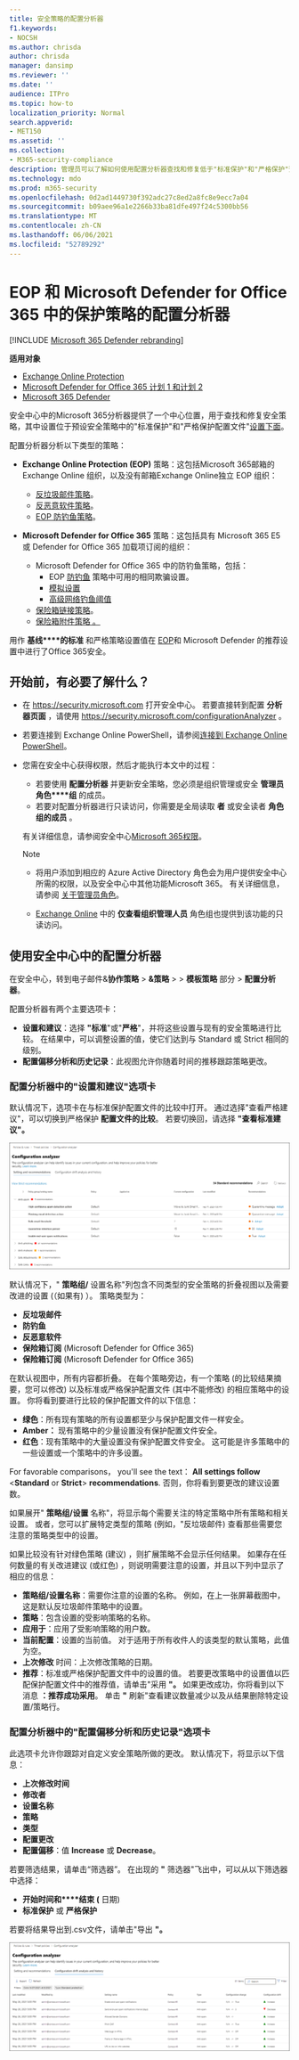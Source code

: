 ```yaml
---
title: 安全策略的配置分析器
f1.keywords:
- NOCSH
ms.author: chrisda
author: chrisda
manager: dansimp
ms.reviewer: ''
ms.date: ''
audience: ITPro
ms.topic: how-to
localization_priority: Normal
search.appverid:
- MET150
ms.assetid: ''
ms.collection:
- M365-security-compliance
description: 管理员可以了解如何使用配置分析器查找和修复低于"标准保护"和"严格保护"预设安全策略的安全策略。
ms.technology: mdo
ms.prod: m365-security
ms.openlocfilehash: 0d2ad1449730f392adc27c8ed2a8fc8e9ecc7a04
ms.sourcegitcommit: b09aee96a1e2266b33ba81dfe497f24c5300bb56
ms.translationtype: MT
ms.contentlocale: zh-CN
ms.lasthandoff: 06/06/2021
ms.locfileid: "52789292"
---
```

# <a name="configuration-analyzer-for-protection-policies-in-eop-and-microsoft-defender-for-office-365"></a>EOP 和 Microsoft Defender for Office 365 中的保护策略的配置分析器

[!INCLUDE [Microsoft 365 Defender rebranding](../includes/microsoft-defender-for-office.md)]

**适用对象**
- [Exchange Online Protection](exchange-online-protection-overview.md)
- [Microsoft Defender for Office 365 计划 1 和计划 2](defender-for-office-365.md)
- [Microsoft 365 Defender](../defender/microsoft-365-defender.md)

安全中心中的Microsoft 365分析器提供了一个中心位置，用于查找和修复安全策略，其中设置位于预设安全策略中的"标准保护"和"严格保护配置文件"[设置下面](preset-security-policies.md)。

配置分析器分析以下类型的策略：

- **Exchange Online Protection (EOP)** 策略：这包括Microsoft 365邮箱的 Exchange Online 组织，以及没有邮箱Exchange Online独立 EOP 组织：

  - [反垃圾邮件策略](configure-your-spam-filter-policies.md)。
  - [反恶意软件策略](configure-anti-malware-policies.md)。
  - [EOP 防钓鱼策略](set-up-anti-phishing-policies.md#spoof-settings)。

- **Microsoft Defender for Office 365** 策略：这包括具有 Microsoft 365 E5 或 Defender for Office 365 加载项订阅的组织：

  - Microsoft Defender for Office 365 中的防钓鱼策略，包括：
    - EOP [防钓鱼](set-up-anti-phishing-policies.md#spoof-settings) 策略中可用的相同欺骗设置。
    - [模拟设置](set-up-anti-phishing-policies.md#impersonation-settings-in-anti-phishing-policies-in-microsoft-defender-for-office-365)
    - [高级网络钓鱼阈值](set-up-anti-phishing-policies.md#advanced-phishing-thresholds-in-anti-phishing-policies-in-microsoft-defender-for-office-365)
  - [保险箱链接策略](set-up-safe-links-policies.md)。
  - [保险箱附件策略 。](set-up-safe-attachments-policies.md)

用作 **基线****的标准** 和严格策略设置值在 [EOP](recommended-settings-for-eop-and-office365.md)和 Microsoft Defender 的推荐设置中进行了Office 365安全。

## <a name="what-do-you-need-to-know-before-you-begin"></a>开始前，有必要了解什么？

- 在 <https://security.microsoft.com> 打开安全中心。 若要直接转到配置 **分析器页面** ，请使用 <https://security.microsoft.com/configurationAnalyzer> 。

- 若要连接到 Exchange Online PowerShell，请参阅[连接到 Exchange Online PowerShell](/powershell/exchange/connect-to-exchange-online-powershell)。

- 您需在安全中心获得权限，然后才能执行本文中的过程：
  - 若要使用 **配置分析器** 并更新安全策略，您必须是组织管理或安全 **管理员角色****组** 的成员。
  - 若要对配置分析器进行只读访问，你需要是全局读取 **者** 或安全读者 **角色组的成员** 。

  有关详细信息，请参阅安全中心[Microsoft 365权限](permissions-microsoft-365-security-center.md)。

  > [!NOTE]
  >  
  > - 将用户添加到相应的 Azure Active Directory 角色会为用户提供安全中心所需的权限，以及安全中心中其他功能Microsoft 365。 有关详细信息，请参阅 [关于管理员角色](../../admin/add-users/about-admin-roles.md)。
  >
  > - [Exchange Online](/Exchange/permissions-exo/permissions-exo#role-groups) 中的 **仅查看组织管理人员** 角色组也提供到该功能的只读访问。

## <a name="use-the-configuration-analyzer-in-the-security-center"></a>使用安全中心中的配置分析器

在安全中心，转到电子邮件&**协作策略** \> **&策略** \>  \> **模板策略** 部分 \> **配置分析器**。

配置分析器有两个主要选项卡：

- **设置和建议**：选择 **"标准**"或"**严格**"，并将这些设置与现有的安全策略进行比较。 在结果中，可以调整设置的值，使它们达到与 Standard 或 Strict 相同的级别。
- **配置偏移分析和历史记录**：此视图允许你随着时间的推移跟踪策略更改。

### <a name="setting-and-recommendations-tab-in-the-configuration-analyzer"></a>配置分析器中的"设置和建议"选项卡

默认情况下，选项卡在与标准保护配置文件的比较中打开。 通过选择"查看严格建议"，可以切换到严格保护 **配置文件的比较**。 若要切换回，请选择 **"查看标准建议"。**

![设置分析器中的"配置和建议"视图](../../media/configuration-analyzer-settings-and-recommendations-view.png)

默认情况下，" **策略组/** 设置名称"列包含不同类型的安全策略的折叠视图以及需要改进的设置 (（如果有) ）。 策略类型为：

- **反垃圾邮件**
- **防钓鱼**
- **反恶意软件**
- **保险箱订阅** (Microsoft Defender for Office 365) 
- **保险箱订阅** (Microsoft Defender for Office 365) 

在默认视图中，所有内容都折叠。 在每个策略旁边，有一个策略 (的比较结果摘要，您可以修改) 以及标准或严格保护配置文件 (其中不能修改) 的相应策略中的设置。 你将看到要进行比较的保护配置文件的以下信息：

- **绿色**：所有现有策略的所有设置都至少与保护配置文件一样安全。
- **Amber：** 现有策略中的少量设置没有保护配置文件安全。
- **红色**：现有策略中的大量设置没有保护配置文件安全。 这可能是许多策略中的一些设置或一个策略中的许多设置。

For favorable comparisons， you'll see the text： **All settings follow** \<**Standard** or **Strict**\> **recommendations**. 否则，你将看到要更改的建议设置数。

如果展开" **策略组/设置** 名称"，将显示每个需要关注的特定策略中所有策略和相关设置。 或者，您可以扩展特定类型的策略 (例如，"反垃圾邮件) 查看那些需要您注意的策略类型中的设置。

如果比较没有针对绿色策略 (建议) ，则扩展策略不会显示任何结果。 如果存在任何数量的有关改进建议 (或红色) ，则说明需要注意的设置，并且以下列中显示了相应的信息：

- **策略组/设置名称**：需要你注意的设置的名称。 例如，在上一张屏幕截图中，这是默认反垃圾邮件策略中的设置。
- **策略**：包含设置的受影响策略的名称。
- **应用于**：应用了受影响策略的用户数。
- **当前配置**：设置的当前值。 对于适用于所有收件人的该类型的默认策略，此值为空。
- **上次修改** 时间：上次修改策略的日期。
- **推荐**：标准或严格保护配置文件中的设置的值。 若要更改策略中的设置值以匹配保护配置文件中的推荐值，请单击"采用 **"。** 如果更改成功，你将看到以下消息 **：推荐成功采用**。 单击 **"** 刷新"查看建议数量减少以及从结果删除特定设置/策略行。

### <a name="configuration-drift-analysis-and-history-tab-in-the-configuration-analyzer"></a>配置分析器中的"配置偏移分析和历史记录"选项卡

此选项卡允许你跟踪对自定义安全策略所做的更改。 默认情况下，将显示以下信息：

- **上次修改时间**
- **修改者**
- **设置名称**
- **策略**
- **类型**
- **配置更改**
- **配置偏移**：值 **Increase** 或 **Decrease**。

若要筛选结果，请单击“筛选器”。 在出现的 **"** 筛选器"飞出中，可以从以下筛选器中选择：

- **开始时间和****结束 (** 日期) 
- **标准保护** 或 **严格保护**

若要将结果导出到.csv文件，请单击"导出 **"。**

![配置分析器中的配置偏移分析和历史记录视图](../../media/configuration-analyzer-configuration-drift-analysis-view.png)
